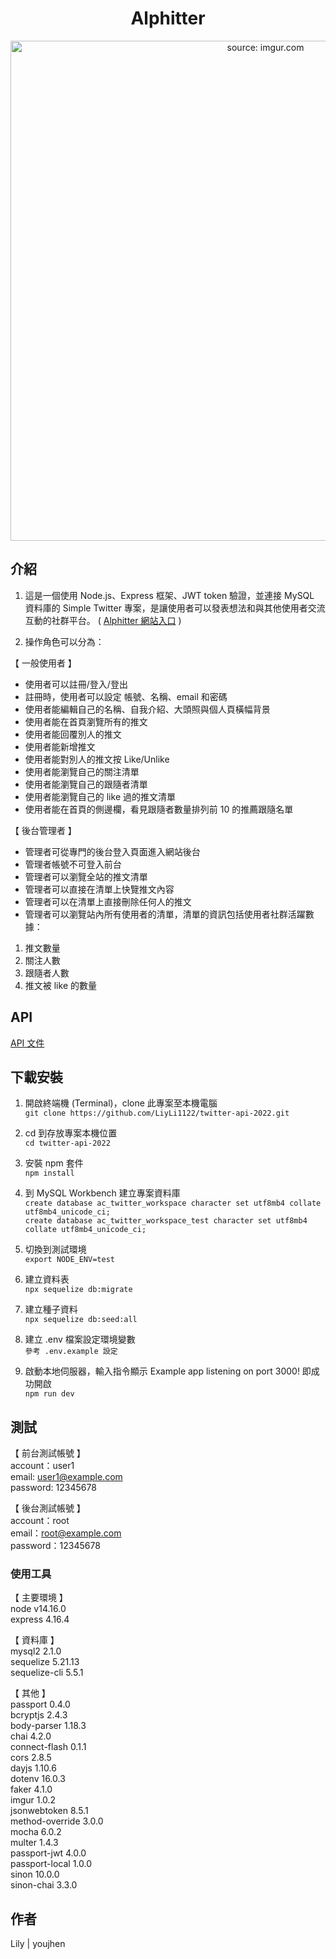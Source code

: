 <h1 align="center">Alphitter</h1>

<div align="center"><a href="https://imgur.com/Ji23uG2"><img src="https://i.imgur.com/Ji23uG2.gif" title="source: imgur.com" width="800"/></a></div>

<h2>介紹</h2>  

1. 這是一個使用 Node.js、Express 框架、JWT token 驗證，並連接 MySQL 資料庫的 Simple Twitter 專案，是讓使用者可以發表想法和與其他使用者交流互動的社群平台。
( <a href="https://m790101.github.io/twitter-project-v1-/#/logIn" target="_blank">Alphitter 網站入口</a> )

2. 操作角色可以分為：　　

【 一般使用者 】  
* 使用者可以註冊/登入/登出  
* 註冊時，使用者可以設定 帳號、名稱、email 和密碼  
* 使用者能編輯自己的名稱、自我介紹、大頭照與個人頁橫幅背景  
* 使用者能在首頁瀏覽所有的推文
* 使用者能回覆別人的推文
* 使用者能新增推文
* 使用者能對別人的推文按 Like/Unlike
* 使用者能瀏覽自己的關注清單
* 使用者能瀏覽自己的跟隨者清單
* 使用者能瀏覽自己的 like 過的推文清單
* 使用者能在首頁的側邊欄，看見跟隨者數量排列前 10 的推薦跟隨名單


【 後台管理者 】
* 管理者可從專門的後台登入頁面進入網站後台
* 管理者帳號不可登入前台
* 管理者可以瀏覽全站的推文清單
* 管理者可以直接在清單上快覽推文內容
* 管理者可以在清單上直接刪除任何人的推文
* 管理者可以瀏覽站內所有使用者的清單，清單的資訊包括使用者社群活躍數據：  
1. 推文數量
2. 關注人數
3. 跟隨者人數
4. 推文被 like 的數量


<h2>API</h2>
<a href="https://www.notion.so/API-GitHub-README-a22124ee91864b25a11263cd1e8f92eb" target="_blank">API 文件</a>

<h2>下載安裝</h2>

1. 開啟終端機 (Terminal)，clone 此專案至本機電腦  
```git clone https://github.com/LiyLi1122/twitter-api-2022.git```  

2. cd 到存放專案本機位置  
```cd twitter-api-2022```

3. 安裝 npm 套件   
```npm install```

4. 到 MySQL Workbench 建立專案資料庫  
```create database ac_twitter_workspace character set utf8mb4 collate utf8mb4_unicode_ci;```   
```create database ac_twitter_workspace_test character set utf8mb4 collate utf8mb4_unicode_ci;```

5. 切換到測試環境  
```export NODE_ENV=test```

6. 建立資料表  
```npx sequelize db:migrate```

7. 建立種子資料  
```npx sequelize db:seed:all```

8. 建立 .env 檔案設定環境變數   
```參考 .env.example 設定```

9. 啟動本地伺服器，輸入指令顯示 Example app listening on port 3000! 即成功開啟  
```npm run dev```



<h2>測試</h2>

【 前台測試帳號 】  
account：user1  
email: user1@example.com  
password: 12345678  

【 後台測試帳號 】  
account：root  
email：root@example.com  
password：12345678  

<h3>使用工具</h3>

【 主要環境 】  
node v14.16.0   
express 4.16.4   

【 資料庫 】  
mysql2 2.1.0  
sequelize 5.21.13  
sequelize-cli 5.5.1   

【 其他 】  
passport 0.4.0  
bcryptjs 2.4.3  
body-parser 1.18.3  
chai 4.2.0   
connect-flash 0.1.1  
cors 2.8.5   
dayjs 1.10.6    
dotenv 16.0.3  
faker 4.1.0    
imgur 1.0.2    
jsonwebtoken 8.5.1   
method-override 3.0.0    
mocha 6.0.2   
multer 1.4.3   
passport-jwt 4.0.0  
passport-local 1.0.0   
sinon 10.0.0   
sinon-chai  3.3.0   

<h2>作者</h2>
Lily | youjhen
